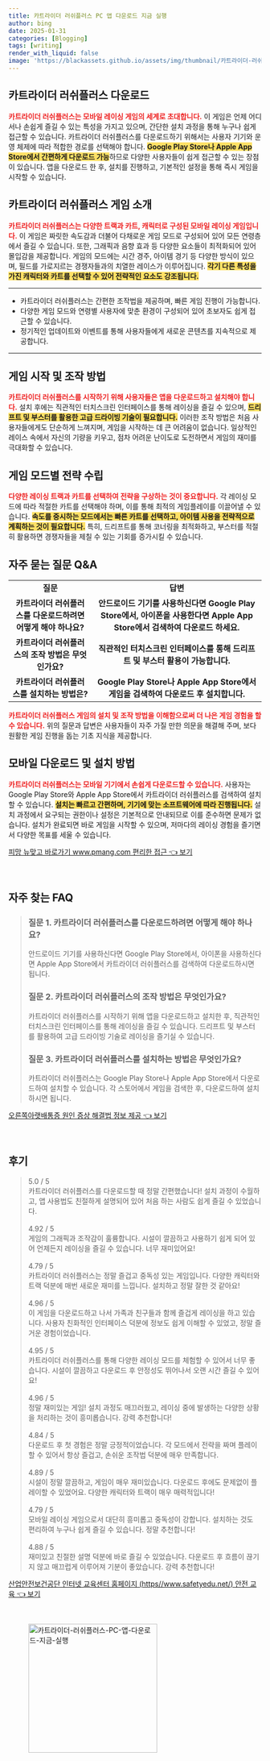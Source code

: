 ```yaml
---
title: 카트라이더 러쉬플러스 PC 앱 다운로드 지금 실행
author: bing
date: 2025-01-31
categories: [Blogging]
tags: [writing]
render_with_liquid: false
image: 'https://blackassets.github.io/assets/img/thumbnail/카트라이더-러쉬플러스-PC-앱-다운로드-지금-실행.webp'
---
```



<h2 id='카트라이더-러쉬플러스-다운로드'>카트라이더 러쉬플러스 다운로드</h2>

<p><b><span style="color: #ee2323;">카트라이더 러쉬플러스는 모바일 레이싱 게임의 세계로 초대합니다.</span></b> 이 게임은 언제 어디서나 손쉽게 즐길 수 있는 특성을 가지고 있으며, 간단한 설치 과정을 통해 누구나 쉽게 접근할 수 있습니다. 카트라이더 러쉬플러스를 다운로드하기 위해서는 사용자 기기와 운영 체제에 따라 적합한 경로를 선택해야 합니다. <b><span style="background-color: #ffe066;">Google Play Store나 Apple App Store에서 간편하게 다운로드 가능</span></b>하므로 다양한 사용자들이 쉽게 접근할 수 있는 장점이 있습니다. 앱을 다운로드 한 후, 설치를 진행하고, 기본적인 설정을 통해 즉시 게임을 시작할 수 있습니다.</p>

<h2 id='게임-소개'>카트라이더 러쉬플러스 게임 소개</h2>

<p><b><span style="color: #ee2323;">카트라이더 러쉬플러스는 다양한 트랙과 카트, 캐릭터로 구성된 모바일 레이싱 게임입니다.</span></b> 이 게임은 짜릿한 속도감과 더불어 다채로운 게임 모드로 구성되어 있어 모든 연령층에서 즐길 수 있습니다. 또한, 그래픽과 음향 효과 등 다양한 요소들이 최적화되어 있어 몰입감을 제공합니다. 게임의 모드에는 시간 경주, 아이템 경기 등 다양한 방식이 있으며, 필드를 가로지르는 경쟁자들과의 치열한 레이스가 이루어집니다. <b><span style="background-color: #ffe066;">각기 다른 특성을 가진 캐릭터와 카트를 선택할 수 있어 전략적인 요소도 강조됩니다.</span></b></p>

<hr />

<ul>
    <li>카트라이더 러쉬플러스는 간편한 조작법을 제공하며, 빠른 게임 진행이 가능합니다.</li>
    <li>다양한 게임 모드와 연령별 사용자에 맞춘 환경이 구성되어 있어 초보자도 쉽게 접근할 수 있습니다.</li>
    <li>정기적인 업데이트와 이벤트를 통해 사용자들에게 새로운 콘텐츠를 지속적으로 제공합니다.</li>
</ul>

<hr />

<h2 id='게임-시작-조작-방법'>게임 시작 및 조작 방법</h2>

<p><b><span style="color: #ee2323;">카트라이더 러쉬플러스를 시작하기 위해 사용자들은 앱을 다운로드하고 설치해야 합니다.</span></b> 설치 후에는 직관적인 터치스크린 인터페이스를 통해 레이싱을 즐길 수 있으며, <b><span style="background-color: #ffe066;">드리프트 및 부스터를 활용한 고급 드라이빙 기술이 필요합니다.</span></b> 이러한 조작 방법은 처음 사용자들에게도 단순하게 느껴지며, 게임을 시작하는 데 큰 어려움이 없습니다. 일상적인 레이스 속에서 자신의 기량을 키우고, 점차 어려운 난이도로 도전하면서 게임의 재미를 극대화할 수 있습니다.</p>

<h2 id='게임-모드-별-전략'>게임 모드별 전략 수립</h2>

<p><b><span style="color: #ee2323;">다양한 레이싱 트랙과 카트를 선택하여 전략을 구상하는 것이 중요합니다.</span></b> 각 레이싱 모드에 따라 적절한 카트를 선택해야 하며, 이를 통해 최적의 게임플레이를 이끌어낼 수 있습니다. <b><span style="background-color: #ffe066;">속도를 중시하는 모드에서는 빠른 카트를 선택하고, 아이템 사용을 전략적으로 계획하는 것이 필요합니다.</span></b> 특히, 드리프트를 통해 코너링을 최적화하고, 부스터를 적절히 활용하면 경쟁자들을 제칠 수 있는 기회를 증가시킬 수 있습니다.</p>

<h2 id='자주-묻는-질문-QA'>자주 묻는 질문 Q&A</h2>

<table>
    <tr>
        <td style="text-align: center; height: 17px;"><b>질문</b></td>
        <td style="text-align: center; height: 17px;"><b>답변</b></td>
    </tr>
    <tr>
        <td style="text-align: center; height: 17px;"><b>카트라이더 러쉬플러스를 다운로드하려면 어떻게 해야 하나요?</b></td>
        <td style="text-align: center; height: 17px;"><b>안드로이드 기기를 사용하신다면 Google Play Store에서, 아이폰을 사용한다면 Apple App Store에서 검색하여 다운로드 하세요.</b></td>
    </tr>
    <tr>
        <td style="text-align: center; height: 17px;"><b>카트라이더 러쉬플러스의 조작 방법은 무엇인가요?</b></td>
        <td style="text-align: center; height: 17px;"><b>직관적인 터치스크린 인터페이스를 통해 드리프트 및 부스터 활용이 가능합니다.</b></td>
    </tr>
    <tr>
        <td style="text-align: center; height: 17px;"><b>카트라이더 러쉬플러스를 설치하는 방법은?</b></td>
        <td style="text-align: center; height: 17px;"><b>Google Play Store나 Apple App Store에서 게임을 검색하여 다운로드 후 설치합니다.</b></td>
    </tr>
</table>

<p><b><span style="color: #ee2323;">카트라이더 러쉬플러스 게임의 설치 및 조작 방법을 이해함으로써 더 나은 게임 경험을 할 수 있습니다.</span></b> 위의 질문과 답변은 사용자들이 자주 가질 만한 의문을 해결해 주며, 보다 원활한 게임 진행을 돕는 기초 지식을 제공합니다.</p>

<h2 id='모바일-다운로드-및-설치-방법'>모바일 다운로드 및 설치 방법</h2>

<p><b><span style="color: #ee2323;">카트라이더 러쉬플러스는 모바일 기기에서 손쉽게 다운로드할 수 있습니다.</span></b> 사용자는 Google Play Store와 Apple App Store에서 카트라이더 러쉬플러스를 검색하여 설치할 수 있습니다. <b><span style="background-color: #ffe066;">설치는 빠르고 간편하며, 기기에 맞는 소프트웨어에 따라 진행됩니다.</span></b> 설치 과정에서 요구되는 권한이나 설정은 기본적으로 안내되므로 이를 준수하면 문제가 없습니다. 설치가 완료되면 바로 게임을 시작할 수 있으며, 저마다의 레이싱 경험을 즐기면서 다양한 목표를 세울 수 있습니다.</p>


<p><a class="click-button" title="피망 뉴맞고 바로가기 www.pmang.com 편리한 접근" href="https://blackassets.github.io/posts/%ED%94%BC%EB%A7%9D-%EB%89%B4%EB%A7%9E%EA%B3%A0-%EB%B0%94%EB%A1%9C%EA%B0%80%EA%B8%B0-www.pmang.com-%ED%8E%B8%EB%A6%AC%ED%95%9C-%EC%A0%91%EA%B7%BC/" rel="dofollow">피망 뉴맞고 바로가기 www.pmang.com 편리한 접근 👈 보기</a></p><br>
<h2 id='자주_찾는_FAQ'>자주 찾는 FAQ</h2>
<div itemscope="" itemtype="https://schema.org/FAQPage"> 
<blockquote> 
<div itemscope="" itemprop="mainEntity" itemtype="https://schema.org/Question"> 
<h3 itemprop="name">질문 1. 카트라이더 러쉬플러스를 다운로드하려면 어떻게 해야 하나요?</h3> 
<div itemscope="" itemprop="acceptedAnswer" itemtype="https://schema.org/Answer"> 
<span itemprop="text"> 
<p>안드로이드 기기를 사용하신다면 Google Play Store에서, 아이폰을 사용하신다면 Apple App Store에서 카트라이더 러쉬플러스를 검색하여 다운로드하시면 됩니다.</p> 
</span> 
</div> 
</div> 

<div itemscope="" itemprop="mainEntity" itemtype="https://schema.org/Question"> 
<h3 itemprop="name">질문 2. 카트라이더 러쉬플러스의 조작 방법은 무엇인가요?</h3> 
<div itemscope="" itemprop="acceptedAnswer" itemtype="https://schema.org/Answer"> 
<span itemprop="text"> 
<p>카트라이더 러쉬플러스를 시작하기 위해 앱을 다운로드하고 설치한 후, 직관적인 터치스크린 인터페이스를 통해 레이싱을 즐길 수 있습니다. 드리프트 및 부스터를 활용하여 고급 드라이빙 기술로 레이싱을 즐기실 수 있습니다.</p> 
</span> 
</div> 
</div> 

<div itemscope="" itemprop="mainEntity" itemtype="https://schema.org/Question"> 
<h3 itemprop="name">질문 3. 카트라이더 러쉬플러스를 설치하는 방법은 무엇인가요?</h3> 
<div itemscope="" itemprop="acceptedAnswer" itemtype="https://schema.org/Answer"> 
<span itemprop="text"> 
<p>카트라이더 러쉬플러스는 Google Play Store나 Apple App Store에서 다운로드하여 설치할 수 있습니다. 각 스토어에서 게임을 검색한 후, 다운로드하여 설치하시면 됩니다.</p> 
</span> 
</div> 
</div> 
</blockquote> 
</div>
<p><a class="click-button" title="오른쪽아랫배통증 원인 증상 해결법 정보 제공" href="https://blackassets.github.io/posts/%EC%98%A4%EB%A5%B8%EC%AA%BD%EC%95%84%EB%9E%AB%EB%B0%B0%ED%86%B5%EC%A6%9D-%EC%9B%90%EC%9D%B8-%EC%A6%9D%EC%83%81-%ED%95%B4%EA%B2%B0%EB%B2%95-%EC%A0%95%EB%B3%B4-%EC%A0%9C%EA%B3%B5/" rel="dofollow">오른쪽아랫배통증 원인 증상 해결법 정보 제공 👈 보기</a></p><br>
<h2 id='후기'>후기</h2>
<div itemscope itemtype="https://schema.org/Product">
  <blockquote>
  <div itemprop="review" itemscope itemtype="https://schema.org/Review">
      <div itemprop="reviewRating" itemscope itemtype="https://schema.org/Rating"> <span itemprop="ratingValue">5.0</span> / <span itemprop="bestRating">5</span> </div>
      <span itemprop="reviewBody">카트라이더 러쉬플러스를 다운로드할 때 정말 간편했습니다! 설치 과정이 수월하고, 앱 사용법도 친절하게 설명되어 있어 처음 하는 사람도 쉽게 즐길 수 있었습니다.</span>
  </div>
  <br>
  <div itemprop="review" itemscope itemtype="https://schema.org/Review">
      <div itemprop="reviewRating" itemscope itemtype="https://schema.org/Rating"> <span itemprop="ratingValue">4.92</span> / <span itemprop="bestRating">5</span> </div>
      <span itemprop="reviewBody">게임의 그래픽과 조작감이 훌륭합니다. 시설이 깔끔하고 사용하기 쉽게 되어 있어 언제든지 레이싱을 즐길 수 있습니다. 너무 재미있어요!</span>
  </div>
  <br>
  <div itemprop="review" itemscope itemtype="https://schema.org/Review">
      <div itemprop="reviewRating" itemscope itemtype="https://schema.org/Rating"> <span itemprop="ratingValue">4.79</span> / <span itemprop="bestRating">5</span> </div>
      <span itemprop="reviewBody">카트라이더 러쉬플러스는 정말 즐겁고 중독성 있는 게임입니다. 다양한 캐릭터와 트랙 덕분에 매번 새로운 재미를 느낍니다. 설치하고 정말 잘한 것 같아요!</span>
  </div>
  <br>
  <div itemprop="review" itemscope itemtype="https://schema.org/Review">
      <div itemprop="reviewRating" itemscope itemtype="https://schema.org/Rating"> <span itemprop="ratingValue">4.96</span> / <span itemprop="bestRating">5</span> </div>
      <span itemprop="reviewBody">이 게임을 다운로드하고 나서 가족과 친구들과 함께 즐겁게 레이싱을 하고 있습니다. 사용자 친화적인 인터페이스 덕분에 정보도 쉽게 이해할 수 있었고, 정말 즐거운 경험이었습니다.</span>
  </div>
  <br>
  <div itemprop="review" itemscope itemtype="https://schema.org/Review">
      <div itemprop="reviewRating" itemscope itemtype="https://schema.org/Rating"> <span itemprop="ratingValue">4.95</span> / <span itemprop="bestRating">5</span> </div>
      <span itemprop="reviewBody">카트라이더 러쉬플러스를 통해 다양한 레이싱 모드를 체험할 수 있어서 너무 좋습니다. 시설이 깔끔하고 다운로드 후 안정성도 뛰어나서 오랜 시간 즐길 수 있어요!</span>
  </div>
  <br>
  <div itemprop="review" itemscope itemtype="https://schema.org/Review">
      <div itemprop="reviewRating" itemscope itemtype="https://schema.org/Rating"> <span itemprop="ratingValue">4.96</span> / <span itemprop="bestRating">5</span> </div>
      <span itemprop="reviewBody">정말 재미있는 게임! 설치 과정도 매끄러웠고, 레이싱 중에 발생하는 다양한 상황을 처리하는 것이 흥미롭습니다. 강력 추천합니다!</span>
  </div>
  <br>
  <div itemprop="review" itemscope itemtype="https://schema.org/Review">
      <div itemprop="reviewRating" itemscope itemtype="https://schema.org/Rating"> <span itemprop="ratingValue">4.84</span> / <span itemprop="bestRating">5</span> </div>
      <span itemprop="reviewBody">다운로드 후 첫 경험은 정말 긍정적이었습니다. 각 모드에서 전략을 짜며 플레이할 수 있어서 항상 즐겁고, 손쉬운 조작법 덕분에 매우 만족합니다.</span>
  </div>
  <br>
  <div itemprop="review" itemscope itemtype="https://schema.org/Review">
      <div itemprop="reviewRating" itemscope itemtype="https://schema.org/Rating"> <span itemprop="ratingValue">4.89</span> / <span itemprop="bestRating">5</span> </div>
      <span itemprop="reviewBody">시설이 정말 깔끔하고, 게임이 매우 재미있습니다. 다운로드 후에도 문제없이 플레이할 수 있었어요. 다양한 캐릭터와 트랙이 매우 매력적입니다!</span>
  </div>
  <br>
  <div itemprop="review" itemscope itemtype="https://schema.org/Review">
      <div itemprop="reviewRating" itemscope itemtype="https://schema.org/Rating"> <span itemprop="ratingValue">4.79</span> / <span itemprop="bestRating">5</span> </div>
      <span itemprop="reviewBody">모바일 레이싱 게임으로서 대단히 흥미롭고 중독성이 강합니다. 설치하는 것도 편리하여 누구나 쉽게 즐길 수 있습니다. 정말 추천합니다!</span>
  </div>
  <br>
  <div itemprop="review" itemscope itemtype="https://schema.org/Review">
      <div itemprop="reviewRating" itemscope itemtype="https://schema.org/Rating"> <span itemprop="ratingValue">4.88</span> / <span itemprop="bestRating">5</span> </div>
      <span itemprop="reviewBody">재미있고 친절한 설명 덕분에 바로 즐길 수 있었습니다. 다운로드 후 흐름이 끊기지 않고 매끄럽게 이루어져 기분이 좋았습니다. 강력 추천합니다!</span>
  </div>
  </blockquote>
</div>
<p><a class="click-button" title="산업안전보건공단 인터넷 교육센터 홈페이지 (https//www.safetyedu.net/) 안전 교육" href="https://blackassets.github.io/posts/%EC%82%B0%EC%97%85%EC%95%88%EC%A0%84%EB%B3%B4%EA%B1%B4%EA%B3%B5%EB%8B%A8-%EC%9D%B8%ED%84%B0%EB%84%B7-%EA%B5%90%EC%9C%A1%EC%84%BC%ED%84%B0-%ED%99%88%ED%8E%98%EC%9D%B4%EC%A7%80-(httpswww.safetyedu.net)-%EC%95%88%EC%A0%84-%EA%B5%90%EC%9C%A1/" rel="dofollow">산업안전보건공단 인터넷 교육센터 홈페이지 (https//www.safetyedu.net/) 안전 교육 👈 보기</a></p><br>
<figure class="image"><img src="https://blackassets.github.io/assets/img/thumbnail/카트라이더-러쉬플러스-PC-앱-다운로드-지금-실행.webp" alt="카트라이더-러쉬플러스-PC-앱-다운로드-지금-실행" width="256" height="256"></figure>